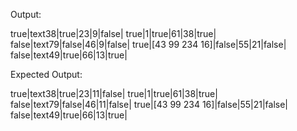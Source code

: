 
Output:

true|text38|true|23|9|false|
true|1|true|61|38|true|
false|text79|false|46|9|false|
true|[43 99 234 16]|false|55|21|false|
false|text49|true|66|13|true|

Expected Output:

true|text38|true|23|11|false|
true|1|true|61|38|true|
false|text79|false|46|11|false|
true|[43 99 234 16]|false|55|21|false|
false|text49|true|66|13|true|